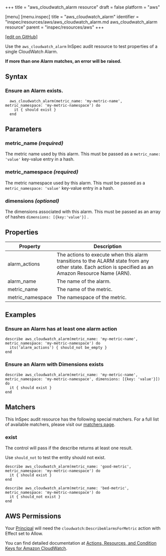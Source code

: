 +++
title = "aws_cloudwatch_alarm resource"
draft = false
platform = "aws"

[menu]
  [menu.inspec]
    title = "aws_cloudwatch_alarm"
    identifier = "inspec/resources/aws/aws_cloudwatch_alarm.md aws_cloudwatch_alarm resource"
    parent = "inspec/resources/aws"
+++

[\[edit on GitHub\]](https://github.com/inspec/inspec-aws/blob/master/docs/resources/aws_cloudwatch_alarm.md)

Use the `aws_cloudwatch_alarm` InSpec audit resource to test properties of a single CloudWatch Alarm.

**If more than one Alarm matches, an error will be raised.**

## Syntax

### Ensure an Alarm exists.

      aws_cloudwatch_alarm(metric_name: 'my-metric-name', metric_namespace: 'my-metric-namespace') do
        it { should exist }
      end

## Parameters

### metric_name _(required)_

The metric name used by this alarm. This must be passed as a `metric_name: 'value'` key-value entry in a hash.

### metric_namespace _(required)_

The metric namespace used by this alarm. This must be passed as a `metric_namespace: 'value'` key-value entry in a hash.

### dimensions _(optional)_

The dimensions associated with this alarm. This must be passed as an array of hashes `dimensions: [{key:'value'}]` .

## Properties

| Property         | Description                                                                                                                                            |
| ---------------- | ------------------------------------------------------------------------------------------------------------------------------------------------------ |
| alarm_actions    | The actions to execute when this alarm transitions to the ALARM state from any other state. Each action is specified as an Amazon Resource Name (ARN). |
| alarm_name       | The name of the alarm.                                                                                                                                 |
| metric_name      | The name of the metric.                                                                                                                                |
| metric_namespace | The namespace of the metric.                                                                                                                           |

## Examples

### Ensure an Alarm has at least one alarm action

    describe aws_cloudwatch_alarm(metric_name: 'my-metric-name', metric_namespace: 'my-metric-namespace') do
      its('alarm_actions') { should_not be_empty }
    end

### Ensure an Alarm with Dimensions exists

    describe aws_cloudwatch_alarm(metric_name: 'my-metric-name', metric_namespace: 'my-metric-namespace', dimensions: [{key: 'value'}]) do
      it { should exist }
    end

## Matchers

This InSpec audit resource has the following special matchers. For a full list of available matchers, please visit our [matchers page](/inspec/matchers/).

### exist

The control will pass if the describe returns at least one result.

Use `should_not` to test the entity should not exist.

    describe aws_cloudwatch_alarm(metric_name: 'good-metric', metric_namespace: 'my-metric-namespace') do
      it { should exist }
    end

    describe aws_cloudwatch_alarm(metric_name: 'bed-metric', metric_namespace: 'my-metric-namespace') do
      it { should_not exist }
    end

## AWS Permissions

Your [Principal](https://docs.aws.amazon.com/IAM/latest/UserGuide/intro-structure.html#intro-structure-principal) will need the `cloudwatch:DescribeAlarmsForMetric` action with Effect set to Allow.

You can find detailed documentation at [Actions, Resources, and Condition Keys for Amazon CloudWatch](https://docs.aws.amazon.com/IAM/latest/UserGuide/list_amazoncloudwatch.html).
